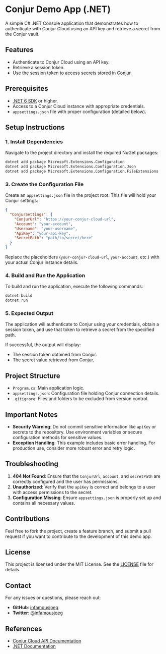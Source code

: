 # Conjur Demo App (.NET)

A simple C# .NET Console application that demonstrates how to authenticate with Conjur Cloud using an API key and retrieve a secret from the Conjur vault.

## Features

- Authenticate to Conjur Cloud using an API key.
- Retrieve a session token.
- Use the session token to access secrets stored in Conjur.

## Prerequisites

- [.NET 6 SDK](https://dotnet.microsoft.com/download/dotnet) or higher.
- Access to a Conjur Cloud instance with appropriate credentials.
- `appsettings.json` file with proper configuration (detailed below).

## Setup Instructions

### 1. Install Dependencies

Navigate to the project directory and install the required NuGet packages:

```bash
dotnet add package Microsoft.Extensions.Configuration
dotnet add package Microsoft.Extensions.Configuration.Json
dotnet add package Microsoft.Extensions.Configuration.FileExtensions
```

### 3. Create the Configuration File

Create an `appsettings.json` file in the project root. This file will hold your Conjur settings:

```json
{
  "ConjurSettings": {
    "ConjurUrl": "https://your-conjur-cloud-url",
    "Account": "your-account",
    "Username": "your-username",
    "ApiKey": "your-api-key",
    "SecretPath": "path/to/secret/here"
  }
}
```

Replace the placeholders (`your-conjur-cloud-url`, `your-account`, etc.) with your actual Conjur instance details.

### 4. Build and Run the Application

To build and run the application, execute the following commands:

```bash
dotnet build
dotnet run
```

### 5. Expected Output

The application will authenticate to Conjur using your credentials, obtain a session token, and use that token to retrieve a secret from the specified path.

If successful, the output will display:

- The session token obtained from Conjur.
- The secret value retrieved from Conjur.

## Project Structure

- `Program.cs`: Main application logic.
- `appsettings.json`: Configuration file holding Conjur connection details.
- `.gitignore`: Files and folders to be excluded from version control.

## Important Notes

- **Security Warning**: Do not commit sensitive information like `apiKey` or secrets to the repository. Use environment variables or secure configuration methods for sensitive values.
- **Exception Handling**: This example includes basic error handling. For production use, consider more robust error and retry logic.

## Troubleshooting

1. **404 Not Found**: Ensure that the `ConjurUrl`, `account`, and `secretPath` are correctly configured and the user has permissions.
2. **Unauthorized**: Verify that the `apiKey` is correct and belongs to a user with access permissions to the secret.
3. **Configuration Missing**: Ensure `appsettings.json` is properly set up and contains all necessary values.

## Contributions

Feel free to fork the project, create a feature branch, and submit a pull request if you want to contribute to the development of this demo app.

## License

This project is licensed under the MIT License. See the [LICENSE](LICENSE) file for details.

## Contact

For any issues or questions, please reach out:

- **GitHub**: [infamousjoeg](https://github.com/infamousjoeg)
- **Twitter**: [@infamousjoeg](https://twitter.com/infamousjoeg)

## References

- [Conjur Cloud API Documentation](https://docs.cyberark.com/conjur-cloud/latest/en/Content/Developer/Conjur_API_Overview.htm)
- [.NET Documentation](https://learn.microsoft.com/en-us/dotnet/)

